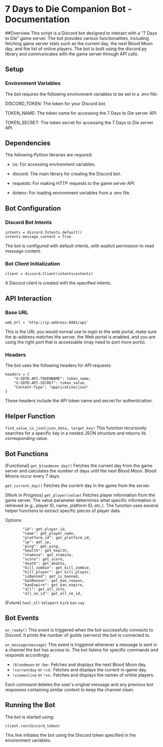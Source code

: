 # 7 Days to Die Companion Bot - Documentation
##Overview
This script is a Discord bot designed to interact with a "7 Days to Die" game server. The bot provides various functionalities, including fetching game server stats such as the current day, the next Blood Moon day, and the list of online players. The bot is built using the discord.py library and communicates with the game server through API calls.

## Setup
### Environment Variables
The bot requires the following environment variables to be set in a .env file:

DISCORD_TOKEN: The token for your Discord bot.

TOKEN_NAME: The token name for accessing the 7 Days to Die server API.

TOKEN_SECRET: The token secret for accessing the 7 Days to Die server API.

## Dependencies
The following Python libraries are required:

- os: For accessing environment variables.

- discord: The main library for creating the Discord bot.

- requests: For making HTTP requests to the game server API.

- dotenv: For loading environment variables from a .env file.

## Bot Configuration

### Discord Bot Intents
```
intents = discord.Intents.default()
intents.message_content = True
```
The bot is configured with default intents, with explicit permission to read message content.

### Bot Client Initialization
```
client = discord.Client(intents=intents)
```
A Discord client is created with the specified intents.

## API Interaction
### Base URL
```
web_Url = 'http://ip-address:8081/api'
```
This is the URL you would normal use to login to the web portal, make sure the ip-address matches the server, the Web portal is enabled, and you are using the right port that is accessiable (may need to port more ports).

### Headers
The bot uses the following headers for API requests:
```
headers = {
    "X-SDTD-API-TOKENNAME": token_name,
    "X-SDTD-API-SECRET": token_value,
    "Content-Type": "application/json"
}
```
These headers include the API token name and secret for authentication.

## Helper Function
`find_value_in_json(json_data, target_key)`
This function recursively searches for a specific key in a nested JSON structure and returns its corresponding value.

## Bot Functions
[Functional]
`get_bloodmoon_day()`
Fetches the current day from the game server and calculates the number of days until the next Blood Moon. Blood Moons occur every 7 days.

`get_current_day()`
Fetches the current day in the game from the server.

[Work in Progress]
`get_player(value)`
Fetches player information from the game server. The value parameter determines what specific information is retrieved (e.g., player ID, name, platform ID, etc.). The function uses several helper functions to extract specific pieces of player data.

Options:
```
        "id": get_player_id,
        "name": get_player_name,
        "platform_id": get_platform_id,
        "ip": get_ip,
        "ping": get_ping,
        "health": get_health,
        "stamina": get_stamina,
        "score": get_score,
        "death": get_deaths,
        "kill_zombie": get_kill_zombie,
        "kill_player": get_kill_player,
        "isBanned": get_is_banned,
        "banReason": get_ban_reason,
        "banExpire": get_ban_expire,
        "all": get_all_info,
        "all_no_id": get_all_no_id,
```
[Future]
`heal_all`
`teleport`
`kick`
`ban`
`say`

## Bot Events
`on_ready()`
This event is triggered when the bot successfully connects to Discord. It prints the number of guilds (servers) the bot is connected to.

`on_message(message)`
This event is triggered whenever a message is sent in a channel the bot has access to. The bot listens for specific commands and responds accordingly:

- `!bloodmoon` or `!bm:` Fetches and displays the next Blood Moon day.
- `!currentday` or `!cd:` Fetches and displays the current in-game day.
- `!viewonline` or `!vo:` Fetches and displays the names of online players.

Each command deletes the user's original message and any previous bot responses containing similar content to keep the channel clean.

## Running the Bot
The bot is started using:
```
client.run(discord_token)
```
This line initiates the bot using the Discord token specified in the environment variables.
